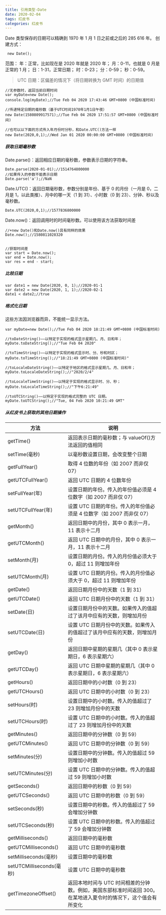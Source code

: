 ```yaml
---
title: 引用类型-Date
date: 2020-02-04
tags: 红皮书
categories: 红皮书
---
```


Date 类型保存的日期可以精确到 1970 年 1 月 1 日之前或之后的 285 616 年。
创建方式：

```
 new Date();
```

范围：
年：正常，比如现在是 2020 年就是 2020 年；
月：0-11，也就是 0 月是正常的 1 月；
日：1-31，正常日期；
时：0-23；
分：0-59；
秒：0-59。

> UTC 日期：区偏差的情况下（将日期转换为 GMT 时间）的日期值

```
//无参数时，返回当前日期时间
var myDate=new Date();
console.log(myDate);//Tue Feb 04 2020 17:43:46 GMT+0800 (中国标准时间)

//传递特定日期的毫秒数（基于UTC时间1970年1月1日午夜）
new Date(1580809917571);//Tue Feb 04 2020 17:51:57 GMT+0800 (中国标准时间)

//也可以以下面的方式传入年月份时分秒，和Date.UTC()方法一样
new Date(2020,0,1);//Wed Jan 01 2020 00:00:00 GMT+0800 (中国标准时间)

```

##### 获取日期毫秒数

Date.parse()：返回相应日期的毫秒数，参数表示日期的字符串。

```
Date.parse(2020-01-01);//1514764800000
//如果传入的参数不能表示日期
Date.parse('a');//NaN
```

Date.UTC()：返回日期毫秒数，参数分别是年份、基于 0 的月份（一月是 0，二月是 1，以此类推）、月中的哪一天（1 到 31）、小时数（0 到 23）、分钟、秒以及毫秒数。

```
Date.UTC(2020,0,1);//1577836800000
```

Date.now()：返回调用时的时间毫秒数。可以使用该方法获取时间差

```
//+new Date()和Date.now()具有同样的效果
Date.now();//1580811028320


//获取时间差
var start = Date.now();
var end = Date.now();
var res = end - start;
```

##### 比较日期

```
var date1 = new Date(2020, 0, 1);//2020-01-1
var date2 = new Date(2020, 1, 1);//2020-02-1
date1 < date2;//true
```

##### 格式化日期

这些方法因浏览器而异，不能统一显示方法。

```
var myDate=new Date();//Tue Feb 04 2020 18:21:49 GMT+0800 (中国标准时间)

//toDateString()——以特定于实现的格式显示星期几、月、日和年；
myDate.toDateString();//"Tue Feb 04 2020"

//toTimeString()——以特定于实现的格式显示时、分、秒和时区；
myDate.toTimeString();//"18:21:49 GMT+0800 (中国标准时间)"

//toLocaleDateString()——以特定于地区的格式显示星期几、月、日和年；
myDate.toLocaleDateString();//"2020/2/4"

//toLocaleTimeString()——以特定于实现的格式显示时、分、秒；
myDate.toLocaleTimeString();//"下午6:21:49"

//toUTCString()——以特定于实现的格式完整的 UTC 日期。
myDate.toUTCString();//"Tue, 04 Feb 2020 10:21:49 GMT"

```

##### 从红皮书上获取的其他日期操作

| 方法                     | 说明                                                                                                            |
| ------------------------ | --------------------------------------------------------------------------------------------------------------- |
| getTime()                | 返回表示日期的毫秒数；与 valueOf()方法返回的值相同                                                              |
| setTime(毫秒)            | 以毫秒数设置日期，会改变整个日期                                                                                |
| getFullYear()            | 取得 4 位数的年份（如 2007 而非仅 07）                                                                          |
| getUTCFullYear()         | 返回 UTC 日期的 4 位数年份                                                                                      |
| setFullYear(年)          | 设置日期的年份。传入的年份值必须是 4 位数字（如 2007 而非仅 07）                                                |
| setUTCFullYear(年)       | 设置 UTC 日期的年份。传入的年份值必须是 4 位数字（如 2007 而非仅 07）                                           |
| getMonth()               | 返回日期中的月份，其中 0 表示一月，11 表示十二月                                                                |
| getUTCMonth()            | 返回 UTC 日期中的月份，其中 0 表示一月，11 表示十二月                                                           |
| setMonth(月)             | 设置日期的月份。传入的月份值必须大于 0，超过 11 则增加年份                                                      |
| setUTCMonth(月)          | 设置 UTC 日期的月份。传入的月份值必须大于 0，超过 11 则增加年份                                                 |
| getDate()                | 返回日期月份中的天数（1 到 31）                                                                                 |
| getUTCDate()             | 返回 UTC 日期月份中的天数（1 到 31）                                                                            |
| setDate(日)              | 设置日期月份中的天数。如果传入的值超过了该月中应有的天数，则增加月份                                            |
| setUTCDate(日)           | 设置 UTC 日期月份中的天数。如果传入的值超过了该月中应有的天数，则增加月份                                       |
| getDay()                 | 返回日期中星期的星期几（其中 0 表示星期日，6 表示星期六）                                                       |
| getUTCDay()              | 返回 UTC 日期中星期的星期几（其中 0 表示星期日，6 表示星期六）                                                  |
| getHours()               | 返回日期中的小时数（0 到 23）                                                                                   |
| getUTCHours()            | 返回 UTC 日期中的小时数（0 到 23）                                                                              |
| setHours(时)             | 设置日期中的小时数。传入的值超过了 23 则增加月份中的天数                                                        |
| setUTCHours(时)          | 设置 UTC 日期中的小时数。传入的值超过了 23 则增加月份中的天数                                                   |
| getMinutes()             | 返回日期中的分钟数（0 到 59）                                                                                   |
| getUTCMinutes()          | 返回 UTC 日期中的分钟数（0 到 59）                                                                              |
| setMinutes(分)           | 设置日期中的分钟数。传入的值超过 59 则增加小时数                                                                |
| setUTCMinutes(分)        | 设置 UTC 日期中的分钟数。传入的值超过 59 则增加小时数                                                           |
| getSeconds()             | 返回日期中的秒数（0 到 59）                                                                                     |
| getUTCSeconds()          | 返回 UTC 日期中的秒数（0 到 59）                                                                                |
| setSeconds(秒)           | 设置日期中的秒数。传入的值超过了 59 会增加分钟数                                                                |
| setUTCSeconds(秒)        | 设置 UTC 日期中的秒数。传入的值超过了 59 会增加分钟数                                                           |
| getMilliseconds()        | 返回日期中的毫秒数                                                                                              |
| getUTCMilliseconds()     | 返回 UTC 日期中的毫秒数                                                                                         |
| setMilliseconds(毫秒)    | 设置日期中的毫秒数                                                                                              |
| setUTCMilliseconds(毫秒) | 设置 UTC 日期中的毫秒数                                                                                         |
| getTimezoneOffset()      | 返回本地时间与 UTC 时间相差的分钟数。例如，美国东部标准时间返回 300。在某地进入夏令时的情况下，这个值会有所变化 |
